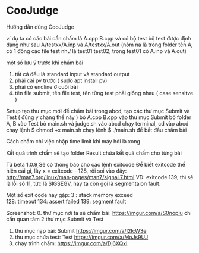# CooJudge
Hướng dẫn dùng CooJudge

ví dụ ta có các bài cần chấm là A.cpp B.cpp và có bộ test
bộ test được định dạng như sau
A/testxx/A.inp và A/testxx/A.out
(nôm na là trong folder tên A, có 1 đống các file test như là  test01 test02, trong test01 có A.inp và A.out)

một số lưu ý trước khi chấm bài
1. tất cả đều là standard input và standard output
2. phải cài pv trước ( sudo apt install pv)
3. phải có endline ở cuối bài
4. tên file submit, tên file test, tên từng test phải giống nhau ( case sensitve )

Setup
tạo thư mục mới để chấm bài
trong abcd, tạo các thư mục Submit và Test ( đúng y chang thế này )
bỏ A.cpp B.cpp vào thư mục Submit
bỏ folder A, B vào Test
bỏ main.sh và judge.sh vào abcd
chạy terminal, cd vào abcd
chạy lệnh $ chmod +x main.sh
chạy lệnh $ ./main.sh để bắt đầu chấm bài

Cách chấm
chỉ việc nhập time limit khi máy hỏi là xong

Kết quả
trình chấm sẽ tạo folder Result chứa kết quả chấm cho từng bài

Từ beta 1.0.9
 Sẽ có thông báo cho các lệnh exitcode
 Để biết exitcode thể hiện cái gì, lấy x = exitcode - 128, rồi soi vào đây:
 http://man7.org/linux/man-pages/man7/signal.7.html
 VD: exitcode 139, thì sẽ là lỗi số 11, tức là SIGSEGV, hay ta còn gọi là segmentaion fault.
 
 Một số exit code hay gặp:
 3  : stack memory exceed  
 128: timeout
 134: assert failed
 139: segment fault
 
Screenshot:
0. thư mục nơi ta sẽ chấm bài:
 https://imgur.com/a/S0noplu
 chỉ cần quan tâm 2 thư mục Submit và Test
1. thư mục nạp bài: Submit
 https://imgur.com/a/I2IcW3e
2. thư mục chứa test: Test
 https://imgur.com/a/MoJs9UJ
3. chạy trình chấm:
 https://imgur.com/a/Dj6XQxI

